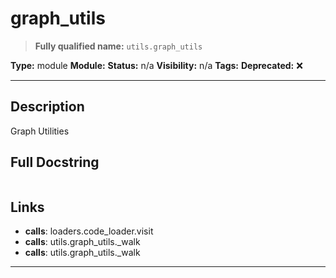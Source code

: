 # graph_utils
> **Fully qualified name:** `utils.graph_utils`

**Type:** module
**Module:** 
**Status:** n/a
**Visibility:** n/a
**Tags:** 
**Deprecated:** ❌

---

## Description
Graph Utilities

## Full Docstring
```

```

## Links
- **calls**: loaders.code_loader.visit
- **calls**: utils.graph_utils._walk
- **calls**: utils.graph_utils._walk


---

